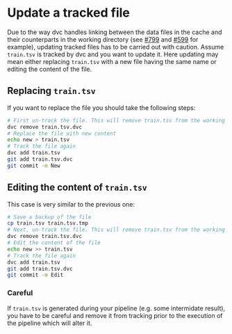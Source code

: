 # Update a tracked file

Due to the way dvc handles linking between the data files in the cache and
their counterparts in the working directory (see
[#799](https://github.com/iterative/dvc/issues/799) and
[#599](https://github.com/iterative/dvc/issues/599) for example), updating
tracked files has to be carried out with caution.
Assume `train.tsv` is tracked by dvc and you want to update it.
Here updating may mean either replacing `train.tsv` with a new file having the
same name or editing the content of the file.

## Replacing `train.tsv`

If you want to replace the file you should take the following steps:

```bash
# First un-track the file. This will remove train.tsv from the working dir
dvc remove train.tsv.dvc
# Replace the file with new content
echo new > train.tsv
# Track the file again
dvc add train.tsv
git add train.tsv.dvc
git commit -m New
```

## Editing the content of `train.tsv`

This case is very similar to the previous one:

```bash
# Save a backup of the file
cp train.tsv train.tsv.tmp
# Next, un-track the file. This will remove train.tsv from the working dir
dvc remove train.tsv.dvc
# Edit the content of the file
echo new >> train.tsv
# Track the file again
dvc add train.tsv
git add train.tsv.dvc
git commit -m Edit
```

### Careful

If `train.tsv` is generated during your pipeline (e.g. some intermidate
result), you have to be careful and remove it from tracking prior to the
execution of the pipeline which will alter it.
